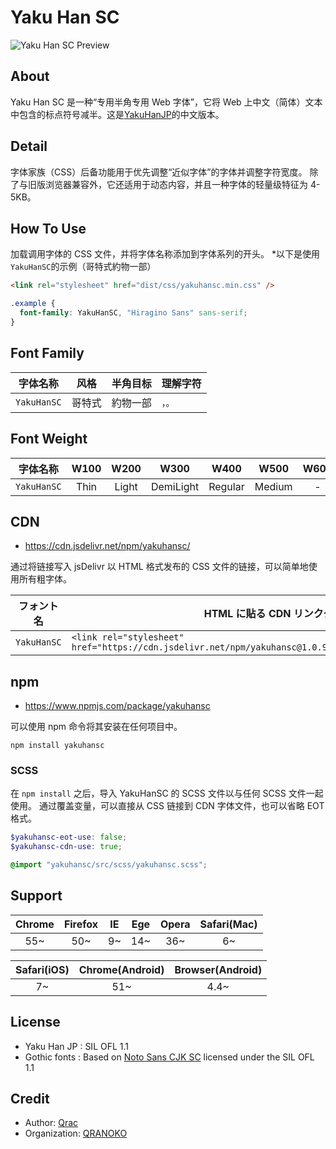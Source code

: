 # Yaku Han SC

![Yaku Han SC Preview](https://i.gyazo.com/73d6ed1c6b901551c9b7fb0b92d33a72.png)

## About

Yaku Han SC 是一种“专用半角专用 Web 字体”，它将 Web 上中文（简体）文本中包含的标点符号减半。这是[YakuHanJP](https://yakuhanjp.qranoko.jp/)的中文版本。

## Detail

字体家族（CSS）后备功能用于优先调整“近似字体”的字体并调整字符宽度。 除了与旧版浏览器兼容外，它还适用于动态内容，并且一种字体的轻量级特征为 4-5KB。

## How To Use

加载调用字体的 CSS 文件，并将字体名称添加到字体系列的开头。 \*以下是使用`YakuHanSC`的示例（哥特式約物一部）

```html
<link rel="stylesheet" href="dist/css/yakuhansc.min.css" />
```

```scss
.example {
  font-family: YakuHanSC, "Hiragino Sans" sans-serif;
}
```

## Font Family

|  字体名称   |  风格  | 半角目标 | 理解字符 |
| :---------: | :----: | :------: | -------- |
| `YakuHanSC` | 哥特式 | 約物一部 | `，。`   |

## Font Weight

|  字体名称   | W100 | W200  |   W300    |  W400   |  W500  | W600 | W700 | W800 | W900  |
| :---------: | :--: | :---: | :-------: | :-----: | :----: | :--: | :--: | :--: | :---: |
| `YakuHanSC` | Thin | Light | DemiLight | Regular | Medium |  -   | Bold |  -   | Black |

## CDN

- https://cdn.jsdelivr.net/npm/yakuhansc/

通过将链接写入 jsDelivr 以 HTML 格式发布的 CSS 文件的链接，可以简单地使用所有粗字体。

| フォント名  | HTML に貼る CDN リンクタグ                                                                               |
| :---------: | -------------------------------------------------------------------------------------------------------- |
| `YakuHanSC` | `<link rel="stylesheet" href="https://cdn.jsdelivr.net/npm/yakuhansc@1.0.9/dist/css/yakuhansc.min.css">` |

## npm

- https://www.npmjs.com/package/yakuhansc

可以使用 npm 命令将其安装在任何项目中。

```
npm install yakuhansc
```

### SCSS

在 `npm install` 之后，导入 YakuHanSC 的 SCSS 文件以与任何 SCSS 文件一起使用。 通过覆盖变量，可以直接从 CSS 链接到 CDN 字体文件，也可以省略 EOT 格式。

```scss
$yakuhansc-eot-use: false;
$yakuhansc-cdn-use: true;

@import "yakuhansc/src/scss/yakuhansc.scss";
```

## Support

| Chrome | Firefox | IE  | Ege | Opera | Safari(Mac) |
| :----: | :-----: | :-: | :-: | :---: | :---------: |
|  55~   |   50~   | 9~  | 14~ |  36~  |     6~      |

| Safari(iOS) | Chrome(Android) | Browser(Android) |
| :---------: | :-------------: | :--------------: |
|     7~      |       51~       |       4.4~       |

## License

- Yaku Han JP : SIL OFL 1.1
- Gothic fonts : Based on [Noto Sans CJK SC](https://www.google.com/get/noto/help/cjk/) licensed under the SIL OFL 1.1

## Credit

- Author: [Qrac](https://qrac.jp)
- Organization: [QRANOKO](https://qranoko.jp)
